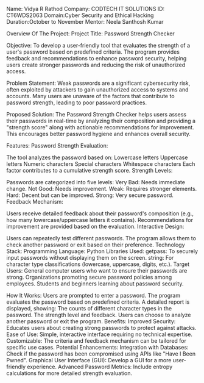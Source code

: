 Name: Vidya R Rathod
Company: CODTECH IT SOLUTIONS
ID: CT6WDS2063
Domain:Cyber Security and Ethical Hacking
Duration:October to November
Mentor: Neela Santhosh Kumar

Overview Of The Project:
Project Title:
Password Strength Checker

Objective:
To develop a user-friendly tool that evaluates the strength of a user's password based on predefined criteria. The program provides feedback and recommendations to enhance password security, helping users create stronger passwords and reducing the risk of unauthorized access.

Problem Statement:
Weak passwords are a significant cybersecurity risk, often exploited by attackers to gain unauthorized access to systems and accounts. Many users are unaware of the factors that contribute to password strength, leading to poor password practices.

Proposed Solution:
The Password Strength Checker helps users assess their passwords in real-time by analyzing their composition and providing a "strength score" along with actionable recommendations for improvement. This encourages better password hygiene and enhances overall security.

Features:
Password Strength Evaluation:

The tool analyzes the password based on:
Lowercase letters
Uppercase letters
Numeric characters
Special characters
Whitespace characters
Each factor contributes to a cumulative strength score.
Strength Levels:

Passwords are categorized into five levels:
Very Bad: Needs immediate change.
Not Good: Needs improvement.
Weak: Requires stronger elements.
Hard: Decent but can be improved.
Strong: Very secure password.
Feedback Mechanism:

Users receive detailed feedback about their password's composition (e.g., how many lowercase/uppercase letters it contains).
Recommendations for improvement are provided based on the evaluation.
Interactive Design:

Users can repeatedly test different passwords.
The program allows them to check another password or exit based on their preference.
Technology Stack:
Programming Language: Python
Libraries Used:
getpass: To securely input passwords without displaying them on the screen.
string: For character type classifications (lowercase, uppercase, digits, etc.).
Target Users:
General computer users who want to ensure their passwords are strong.
Organizations promoting secure password policies among employees.
Students and beginners learning about password security.

How It Works:
Users are prompted to enter a password.
The program evaluates the password based on predefined criteria.
A detailed report is displayed, showing:
The counts of different character types in the password.
The strength level and feedback.
Users can choose to analyze another password or exit the program.
Benefits:
Improved Security: Educates users about creating strong passwords to protect against attacks.
Ease of Use: Simple, interactive interface requiring no technical expertise.
Customizable: The criteria and feedback mechanism can be tailored for specific use cases.
Potential Enhancements:
Integration with Databases:
Check if the password has been compromised using APIs like "Have I Been Pwned".
Graphical User Interface (GUI):
Develop a GUI for a more user-friendly experience.
Advanced Password Metrics:
Include entropy calculations for more detailed strength evaluation.
